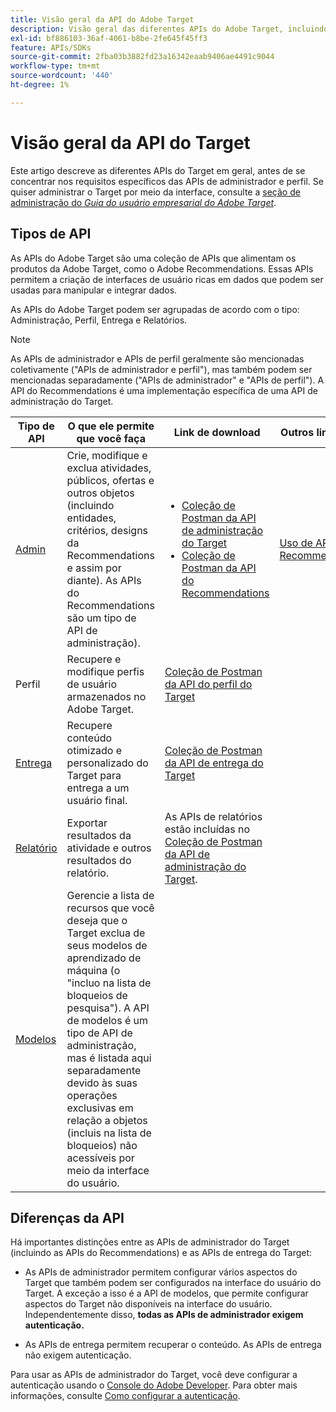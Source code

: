 ```yaml
---
title: Visão geral da API do Adobe Target
description: Visão geral das diferentes APIs do Adobe Target, incluindo api de entrega, api de relatórios, api de administração, api de perfil, api de recomendações e links para coleções do Postman.
exl-id: bf886103-36af-4061-b8be-2fe645f45ff3
feature: APIs/SDKs
source-git-commit: 2fba03b3882fd23a16342eaab9406ae4491c9044
workflow-type: tm+mt
source-wordcount: '440'
ht-degree: 1%

---
```


# Visão geral da API do Target

Este artigo descreve as diferentes APIs do Target em geral, antes de se concentrar nos requisitos específicos das APIs de administrador e perfil. Se quiser administrar o Target por meio da interface, consulte a [seção de administração do *Guia do usuário empresarial do Adobe Target*](https://experienceleague.adobe.com/docs/target/using/administer/administrating-target.html?lang=en).

## Tipos de API

As APIs do Adobe Target são uma coleção de APIs que alimentam os produtos da Adobe Target, como o Adobe Recommendations. Essas APIs permitem a criação de interfaces de usuário ricas em dados que podem ser usadas para manipular e integrar dados.

As APIs do Adobe Target podem ser agrupadas de acordo com o tipo: Administração, Perfil, Entrega e Relatórios.

>[!NOTE]
>
>As APIs de administrador e APIs de perfil geralmente são mencionadas coletivamente (&quot;APIs de administrador e perfil&quot;), mas também podem ser mencionadas separadamente (&quot;APIs de administrador&quot; e &quot;APIs de perfil&quot;). A API do Recommendations é uma implementação específica de uma API de administração do Target.

| Tipo de API | O que ele permite que você faça | Link de download | Outros links úteis |
| --- | --- | --- |--- |
| [Admin](../administer/admin-api/admin-api-overview-new.md) | Crie, modifique e exclua atividades, públicos, ofertas e outros objetos (incluindo entidades, critérios, designs da Recommendations e assim por diante). As APIs do Recommendations são um tipo de API de administração). | <UL><li>[Coleção de Postman da API de administração do Target](https://developers.adobetarget.com/api/#admin-postman-collection)</li><li>[Coleção de Postman da API do Recommendations](https://developer.adobe.com/target/administer/recommendations-api/#section/Postman)</li></UL> | [Uso de APIs do Recommendations](../before-administer/recs-api/overview.md) |
| Perfil | Recupere e modifique perfis de usuário armazenados no Adobe Target. | [Coleção de Postman da API do perfil do Target](https://developers.adobetarget.com/api/#profiles) |  |
| [Entrega](../implement/delivery-api/overview.md) | Recupere conteúdo otimizado e personalizado do Target para entrega a um usuário final. | [Coleção de Postman da API de entrega do Target](/help/dev/before-implement/delivery-api-overview/getting-started.md#postman) |  |
| [Relatório](../administer/admin-api/admin-api-overview-new.md) | Exportar resultados da atividade e outros resultados do relatório. | As APIs de relatórios estão incluídas no [Coleção de Postman da API de administração do Target](https://developers.adobetarget.com/api/#admin-postman-collection). |  |
| [Modelos](../administer/models-api/models-api-overview.md) | Gerencie a lista de recursos que você deseja que o Target exclua de seus modelos de aprendizado de máquina (o &quot;incluo na lista de bloqueios de pesquisa&quot;). A API de modelos é um tipo de API de administração, mas é listada aqui separadamente devido às suas operações exclusivas em relação a objetos (incluis na lista de bloqueios) não acessíveis por meio da interface do usuário. |  |  |

## Diferenças da API

Há importantes distinções entre as APIs de administrador do Target (incluindo as APIs do Recommendations) e as APIs de entrega do Target:

* As APIs de administrador permitem configurar vários aspectos do Target que também podem ser configurados na interface do usuário do Target. A exceção a isso é a API de modelos, que permite configurar aspectos do Target não disponíveis na interface do usuário. Independentemente disso, **todas as APIs de administrador exigem autenticação.**

* As APIs de entrega permitem recuperar o conteúdo. As APIs de entrega não exigem autenticação.

Para usar as APIs de administrador do Target, você deve configurar a autenticação usando o [Console do Adobe Developer](https://developer.adobe.com/console/home). Para obter mais informações, consulte [Como configurar a autenticação](../before-administer/configure-authentication.md).
